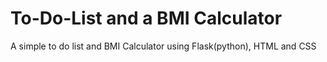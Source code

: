 # To-Do-List and a BMI Calculator
A simple to do list and BMI Calculator using Flask(python), HTML and CSS
